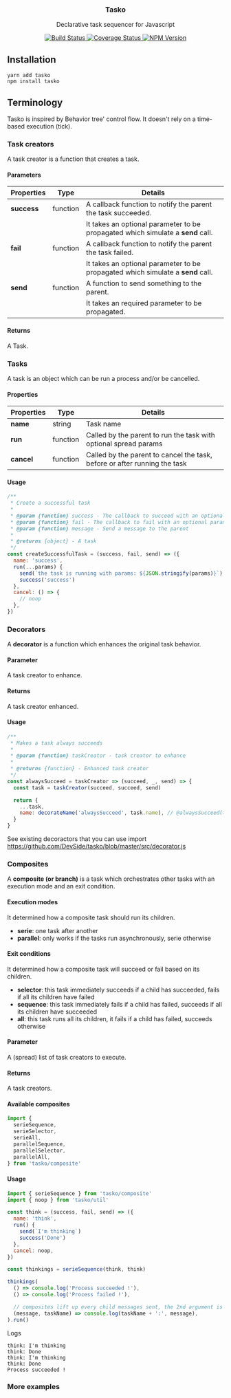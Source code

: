 <h3 align="center">
  Tasko
</h3>

<p align="center">
  Declarative task sequencer for Javascript
</p>

<p align="center">
  <a href="https://travis-ci.org/DevSide/tasko" target="_blank">
    <img src="https://img.shields.io/travis/DevSide/tasko/master.svg" alt="Build Status">
  </a>
  <a href='https://coveralls.io/github/DevSide/tasko?branch=master' target="_blank">
    <img src='https://img.shields.io/coveralls/github/DevSide/tasko/master.svg' alt='Coverage Status' />
  </a>
  <a href="https://www.npmjs.com/package/tasko" target="_blank">
    <img src="https://img.shields.io/npm/v/tasko.svg" alt="NPM Version">
  </a>
</p>

## Installation

```shell
yarn add tasko
npm install tasko
```

## Terminology

Tasko is inspired by Behavior tree' control flow. It doesn't rely on a time-based execution (tick).

### Task creators

A task creator is a function that creates a task.

#### Parameters

| Properties  | Type     | Details                                                                         |
| ----------- | -------- | ------------------------------------------------------------------------------- |
| **success** | function | A callback function to notify the parent the task succeeded.                    |
|             |          | It takes an optional parameter to be propagated which simulate a **send** call. |
| **fail**    | function | A callback function to notify the parent the task failed.                       |
|             |          | It takes an optional parameter to be propagated which simulate a **send** call. |
| **send**    | function | A function to send something to the parent.                                     |
|             |          | It takes an required parameter to be propagated.                                |

#### Returns

A Task.

### Tasks

A task is an object which can be run a process and/or be cancelled.

#### Properties

| Properties | Type     | Details                                                                   |
| ---------- | -------- | ------------------------------------------------------------------------- |
| **name**   | string   | Task name                                                                 |
| **run**    | function | Called by the parent to run the task with optional spread params          |
| **cancel** | function | Called by the parent to cancel the task, before or after running the task |

#### Usage

```js
/**
 * Create a successful task
 *
 * @param {function} success - The callback to succeed with an optional param
 * @param {function} fail - The callback to fail with an optional param
 * @param {function} message - Send a message to the parent
 *
 * @returns {object} - A task
 */
const createSuccessfulTask = (success, fail, send) => ({
  name: 'success',
  run(...params) {
    send(`the task is running with params: ${JSON.stringify(params)}`)
    success('success')
  },
  cancel: () => {
    // noop
  },
})
```

### Decorators

A **decorator** is a function which enhances the original task behavior.

#### Parameter

A task creator to enhance.

#### Returns

A task creator enhanced.

#### Usage

```js
/**
 * Makes a task always succeeds
 *
 * @param {function} taskCreator - task creator to enhance
 *
 * @returns {function} - Enhanced task creator
 */
const alwaysSucceed = taskCreator => (succeed, _, send) => {
  const task = taskCreator(succeed, succeed, send)

  return {
    ...task,
    name: decorateName('alwaysSucceed', task.name), // @alwaysSucceed(task-name)
  }
}
```

See existing decoractors that you can use import https://github.com/DevSide/tasko/blob/master/src/decorator.js

### Composites

A **composite (or branch)** is a task which orchestrates other tasks with an execution mode and an exit condition.

#### Execution modes

It determined how a composite task should run its children.

- **serie**: one task after another
- **parallel**: only works if the tasks run asynchronously, serie otherwise

#### Exit conditions

It determined how a composite task will succeed or fail based on its children.

- **selector**: this task immediately succeeds if a child has succeeded, fails if all its children have failed
- **sequence**: this task immediately fails if a child has failed, succeeds if all its children have succeeded
- **all**: this task runs all its children, it fails if a child has failed, succeeds otherwise

#### Parameter

A (spread) list of task creators to execute.

#### Returns

A task creators.

#### Available composites

```js
import {
  serieSequence,
  serieSelector,
  serieAll,
  parallelSequence,
  parallelSelector,
  parallelAll,
} from 'tasko/composite'
```

#### Usage

```js
import { serieSequence } from 'tasko/composite'
import { noop } from 'tasko/util'

const think = (success, fail, send) => ({
  name: 'think',
  run() {
    send(`I'm thinking`)
    success('Done')
  },
  cancel: noop,
})

const thinkings = serieSequence(think, think)

thinkings(
  () => console.log('Process succeeded !'),
  () => console.log('Process failed !'),

  // composites lift up every child messages sent, the 2nd argument is the unique child name
  (message, taskName) => console.log(taskName + ':', message),
).run()
```

Logs

```
think: I'm thinking
think: Done
think: I'm thinking
think: Done
Process succeeded !
```

### More examples
